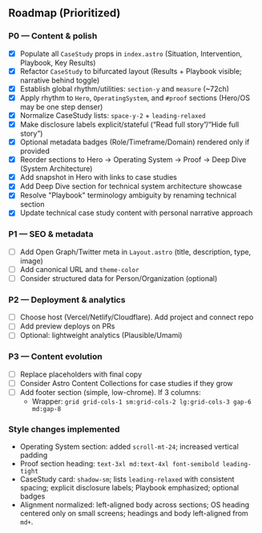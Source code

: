 ## Roadmap (Prioritized)

### P0 — Content & polish
- [x] Populate all `CaseStudy` props in `index.astro` (Situation, Intervention, Playbook, Key Results)
- [x] Refactor `CaseStudy` to bifurcated layout (Results + Playbook visible; narrative behind toggle)
- [x] Establish global rhythm/utilities: `section-y` and `measure` (~72ch)
- [x] Apply rhythm to `Hero`, `OperatingSystem`, and `#proof` sections (Hero/OS may be one step denser)
- [x] Normalize CaseStudy lists: `space-y-2` + `leading-relaxed`
- [x] Make disclosure labels explicit/stateful (“Read full story”/“Hide full story”)
- [x] Optional metadata badges (Role/Timeframe/Domain) rendered only if provided
- [x] Reorder sections to Hero → Operating System → Proof → Deep Dive (System Architecture)
- [x] Add snapshot in Hero with links to case studies
- [x] Add Deep Dive section for technical system architecture showcase
- [x] Resolve "Playbook" terminology ambiguity by renaming technical section
- [x] Update technical case study content with personal narrative approach

### P1 — SEO & metadata
- [ ] Add Open Graph/Twitter meta in `Layout.astro` (title, description, type, image)
- [ ] Add canonical URL and `theme-color`
- [ ] Consider structured data for Person/Organization (optional)

### P2 — Deployment & analytics
- [ ] Choose host (Vercel/Netlify/Cloudflare). Add project and connect repo
- [ ] Add preview deploys on PRs
- [ ] Optional: lightweight analytics (Plausible/Umami)

### P3 — Content evolution
- [ ] Replace placeholders with final copy
- [ ] Consider Astro Content Collections for case studies if they grow
- [ ] Add footer section (simple, low-chrome). If 3 columns:
  - Wrapper: `grid grid-cols-1 sm:grid-cols-2 lg:grid-cols-3 gap-6 md:gap-8`

### Style changes implemented
- Operating System section: added `scroll-mt-24`; increased vertical padding
- Proof section heading: `text-3xl md:text-4xl font-semibold leading-tight`
- CaseStudy card: `shadow-sm`; lists `leading-relaxed` with consistent spacing; explicit disclosure labels; Playbook emphasized; optional badges
- Alignment normalized: left-aligned body across sections; OS heading centered only on small screens; headings and body left-aligned from `md+`.


